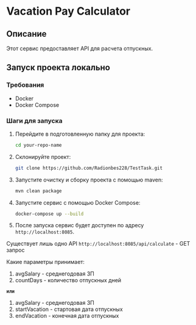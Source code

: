 # Vacation Pay Calculator
## Описание
Этот сервис предоставляет API для расчета отпускных.

## Запуск проекта локально
### Требования
- Docker
- Docker Compose

### Шаги для запуска
1. Перейдите в подготовленную папку для проекта:
    ```bash
    cd your-repo-name
    ```
2. Склонируйте проект:
    ```bash
    git clone https://github.com/Radionbes228/TestTask.git
    ```
4. Запустите очистку и сборку проекта с помощью maven:
   ```bash
   mvn clean package
   ```
5. Запустите сервис с помощью Docker Compose:
    ```bash
    docker-compose up --build
    ```

5. После запуска сервис будет доступен по адресу `http://localhost:8085`.

Существует лишь одно API `http://localhost:8085/api/calculate` - GET запрос <br>

Какие параметры принимает:
1. avgSalary - среднегодовая ЗП
2. countDays - количество отпускных дней

**`или`**

1. avgSalary - среднегодовая ЗП
2. startVacation - стартовая дата отпускных
3. endVacation - конечная дата отпускных

